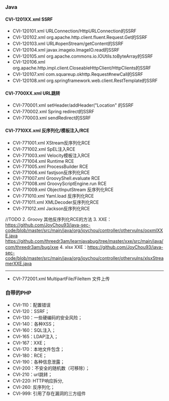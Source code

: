 ### Java
#### CVI-1201XX.xml    SSRF

- CVI-120101.xml    URLConnection/HttpURLConnection的SSRF
- CVI-120102.xml    org.apache.http.client.fluent.Request.Get的SSRF
- CVI-120103.xml    URL#openStream/getContent的SSRF
- CVI-120104.xml    javax.imageio.ImageIO.read的SSRF
- CVI-120105.xml    org.apache.commons.io.IOUtils.toByteArray的SSRF
- CVI-120106.xml    org.apache.http.impl.client.CloseableHttpClient/HttpClients的SSRF
- CVI-120107.xml    com.squareup.okhttp.Request#newCall的SSRF
- CVI-120108.xml    org.springframework.web.client.RestTemplate的SSRF

#### CVI-7700XX.xml    URL跳转

- CVI-770001.xml    setHeader/addHeader("Location" 的SSRF
- CVI-770002.xml    Spring redirect的SSRF
- CVI-770003.xml    sendRedirect的SSRF

#### CVI-7710XX.xml    反序列化/模板注入/RCE

- CVI-771001.xml    XStream反序列化RCE
- CVI-771002.xml    SpEL注入RCE
- CVI-771003.xml    Velocity模板注入RCE
- CVI-771004.xml    Runtime RCE
- CVI-771005.xml    ProcessBuilder RCE
- CVI-771006.xml    fastjson反序列化RCE
- CVI-771007.xml    GroovyShell.evaluate RCE
- CVI-771008.xml    GroovyScriptEngine.run RCE
- CVI-771009.xml    ObjectInputStream 反序列化RCE
- CVI-771010.xml    Yaml.load 反序列化RCE
- CVI-771011.xml    XMLDecoder反序列化RCE
- CVI-771012.xml    Jackson反序列化RCE

//TODO 
2. Groovy 其他反序列化RCE的方法
3. XXE：https://github.com/JoyChou93/java-sec-code/blob/master/src/main/java/org/joychou/controller/othervulns/ooxmlXXE.java
https://github.com/threedr3am/learnjavabug/tree/master/xxe/src/main/java/com/threedr3am/bug/xxe
4. xlsx XXE：https://github.com/JoyChou93/java-sec-code/blob/master/src/main/java/org/joychou/controller/othervulns/xlsxStreamerXXE.java


----
- CVI-772001.xml    MultipartFile/FileItem 文件上传


### 自带的PHP
- CVI-110：配置错误
- CVI-120：SSRF；
- CVI-130：一些硬编码的安全风险；
- CVI-140：各种XSS；
- CVI-160：SQL注入；
- CVI-165：LDAP注入；
- CVI-167：XXE；
- CVI-170：本地文件包含；
- CVI-180：RCE；
- CVI-190：各种信息泄露；
- CVI-200：不安全的随机数（可移除）；
- CVI-210：url跳转；
- CVI-220: HTTP响应拆分,
- CVI-260: 反序列化；
- CVI-999: 引用了存在漏洞的三方组件

